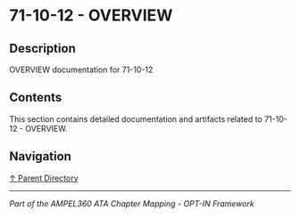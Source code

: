 # 71-10-12 - OVERVIEW

## Description

OVERVIEW documentation for 71-10-12

## Contents

This section contains detailed documentation and artifacts related to 71-10-12 - OVERVIEW.

## Navigation

[↑ Parent Directory](../README.md)

---

*Part of the AMPEL360 ATA Chapter Mapping - OPT-IN Framework*
